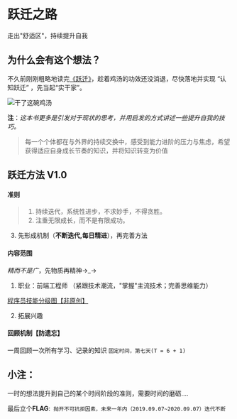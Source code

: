 # 跃迁之路
走出"舒适区"，持续提升自我

## 为什么会有这个想法？
不久前刚刚粗略地读完[《跃迁》](https://book.douban.com/subject/27078435/)，趁着鸡汤的功效还没消退，尽快落地并实现 “认知跃迁” ，先当起“实干家”。


![干了这碗鸡汤](https://upload-images.jianshu.io/upload_images/3735344-b3e198946ea4f0e1.jpg?imageMogr2/auto-orient/strip%7CimageView2/2/w/1240)

**注**：*这本书更多是引发对于现状的思考，并用启发的方式讲述一些提升自我的技巧。*
> 每一个个体都在与外界的持续交换中，感受到能力进阶的压力与焦虑，希望获得适应自身成长节奏的知识，并将知识转变为价值

## 跃迁方法 V1.0
#### 准则
>1. 持续迭代，系统性进步，不求妙手，不得贪胜。
> 2. 注重无限成长，而不是有限成功。

3. 先形成机制（**不断迭代,每日精进**），再完善方法
#### 内容范围
*精而不是广*，先物质再精神→_→
1. 职业：前端工程师 （紧跟技术潮流，"掌握"主流技术；完善思维能力）

[程序员技能分级图【非原创】](https://naotu.baidu.com/file/4f6627dbf75307737696c3d5768cb40f)

2. 拓展兴趣

#### 回顾机制【防遗忘】
一周回顾一次所有学习、记录的知识
``` 固定时间，第七天(T = 6 + 1) ```
## 小注：
一时的想法提升到自己的某个时间阶段的准则，需要时间的磨砺....

最后立个**FLAG**:``` 抛开不可抗拒因素，未来一年内（2019.09.07~2020.09.07）迭代不断```

